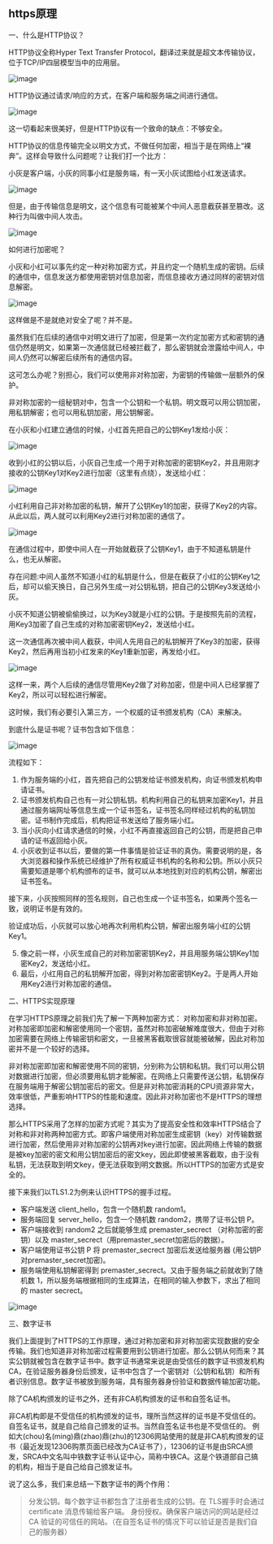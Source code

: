 ## https原理

一、什么是HTTP协议？

HTTP协议全称Hyper Text Transfer Protocol，翻译过来就是超文本传输协议，位于TCP/IP四层模型当中的应用层。

![image](pic/p407.png)

HTTP协议通过请求/响应的方式，在客户端和服务端之间进行通信。

![image](pic/p408.png)

这一切看起来很美好，但是HTTP协议有一个致命的缺点：不够安全。

HTTP协议的信息传输完全以明文方式，不做任何加密，相当于是在网络上“裸奔”。这样会导致什么问题呢？让我们打一个比方：

小灰是客户端，小灰的同事小红是服务端，有一天小灰试图给小红发送请求。

![image](pic/p409.png)

但是，由于传输信息是明文，这个信息有可能被某个中间人恶意截获甚至篡改。这种行为叫做中间人攻击。

![image](pic/p410.png)

如何进行加密呢？

小灰和小红可以事先约定一种对称加密方式，并且约定一个随机生成的密钥。后续的通信中，信息发送方都使用密钥对信息加密，而信息接收方通过同样的密钥对信息解密。

![image](pic/p411.png)

这样做是不是就绝对安全了呢？并不是。

虽然我们在后续的通信中对明文进行了加密，但是第一次约定加密方式和密钥的通信仍然是明文，如果第一次通信就已经被拦截了，那么密钥就会泄露给中间人，中间人仍然可以解密后续所有的通信内容。

这可怎么办呢？别担心，我们可以使用非对称加密，为密钥的传输做一层额外的保护。

非对称加密的一组秘钥对中，包含一个公钥和一个私钥。明文既可以用公钥加密，用私钥解密；也可以用私钥加密，用公钥解密。

在小灰和小红建立通信的时候，小红首先把自己的公钥Key1发给小灰：

![image](pic/p412.png)

收到小红的公钥以后，小灰自己生成一个用于对称加密的密钥Key2，并且用刚才接收的公钥Key1对Key2进行加密（这里有点绕），发送给小红：

![image](pic/p413.png)

小红利用自己非对称加密的私钥，解开了公钥Key1的加密，获得了Key2的内容。从此以后，两人就可以利用Key2进行对称加密的通信了。

![image](pic/p414.png)

在通信过程中，即使中间人在一开始就截获了公钥Key1，由于不知道私钥是什么，也无从解密。

存在问题:中间人虽然不知道小红的私钥是什么，但是在截获了小红的公钥Key1之后，却可以偷天换日，自己另外生成一对公钥私钥，把自己的公钥Key3发送给小灰。

小灰不知道公钥被偷偷换过，以为Key3就是小红的公钥。于是按照先前的流程，用Key3加密了自己生成的对称加密密钥Key2，发送给小红。

这一次通信再次被中间人截获，中间人先用自己的私钥解开了Key3的加密，获得Key2，然后再用当初小红发来的Key1重新加密，再发给小红。

![image](pic/p415.png)

这样一来，两个人后续的通信尽管用Key2做了对称加密，但是中间人已经掌握了Key2，所以可以轻松进行解密。

这时候，我们有必要引入第三方，一个权威的证书颁发机构（CA）来解决。

到底什么是证书呢？证书包含如下信息：

![image](pic/p416.png)

流程如下：

1. 作为服务端的小红，首先把自己的公钥发给证书颁发机构，向证书颁发机构申请证书。
2. 证书颁发机构自己也有一对公钥私钥。机构利用自己的私钥来加密Key1，并且通过服务端网址等信息生成一个证书签名，证书签名同样经过机构的私钥加密。证书制作完成后，机构把证书发送给了服务端小红。
3. 当小灰向小红请求通信的时候，小红不再直接返回自己的公钥，而是把自己申请的证书返回给小灰。
4. 小灰收到证书以后，要做的第一件事情是验证证书的真伪。需要说明的是，各大浏览器和操作系统已经维护了所有权威证书机构的名称和公钥。所以小灰只需要知道是哪个机构颁布的证书，就可以从本地找到对应的机构公钥，解密出证书签名。

接下来，小灰按照同样的签名规则，自己也生成一个证书签名，如果两个签名一致，说明证书是有效的。

验证成功后，小灰就可以放心地再次利用机构公钥，解密出服务端小红的公钥Key1。

5. 像之前一样，小灰生成自己的对称加密密钥Key2，并且用服务端公钥Key1加密Key2，发送给小红。
6. 最后，小红用自己的私钥解开加密，得到对称加密密钥Key2。于是两人开始用Key2进行对称加密的通信。

二、HTTPS实现原理

在学习HTTPS原理之前我们先了解一下两种加密方式： 对称加密和非对称加密。 对称加密即加密和解密使用同一个密钥，虽然对称加密破解难度很大，但由于对称加密需要在网络上传输密钥和密文，一旦被黑客截取很容就能被破解，因此对称加密并不是一个较好的选择。 

非对称加密即加密和解密使用不同的密钥，分别称为公钥和私钥。我们可以用公钥对数据进行加密，但必须要用私钥才能解密。在网络上只需要传送公钥，私钥保存在服务端用于解密公钥加密后的密文。但是非对称加密消耗的CPU资源非常大，效率很低，严重影响HTTPS的性能和速度。因此非对称加密也不是HTTPS的理想选择。

那么HTTPS采用了怎样的加密方式呢？其实为了提高安全性和效率HTTPS结合了对称和非对称两种加密方式。即客户端使用对称加密生成密钥（key）对传输数据进行加密，然后使用非对称加密的公钥再对key进行加密。因此网络上传输的数据是被key加密的密文和用公钥加密后的密文key，因此即使被黑客截取，由于没有私钥，无法获取到明文key，便无法获取到明文数据。所以HTTPS的加密方式是安全的。

接下来我们以TLS1.2为例来认识HTTPS的握手过程。

* 客户端发送 client_hello，包含一个随机数 random1。 
* 服务端回复 server_hello，包含一个随机数 random2，携带了证书公钥 P。 
* 客户端接收到 random2 之后就能够生成 premaster_secrect （对称加密的密钥）以及 master_secrect（用premaster_secret加密后的数据）。 
* 客户端使用证书公钥 P 将 premaster_secrect 加密后发送给服务器 (用公钥P对premaster_secret加密)。 
* 服务端使用私钥解密得到 premaster_secrect。又由于服务端之前就收到了随机数 1，所以服务端根据相同的生成算法，在相同的输入参数下，求出了相同的 master secrect。

![image](pic/p417.png)

三、数字证书

我们上面提到了HTTPS的工作原理，通过对称加密和非对称加密实现数据的安全传输。我们也知道非对称加密过程需要用到公钥进行加密。那么公钥从何而来？其实公钥就被包含在数字证书中。数字证书通常来说是由受信任的数字证书颁发机构CA，在验证服务器身份后颁发，证书中包含了一个密钥对（公钥和私钥）和所有者识别信息。数字证书被放到服务端，具有服务器身份验证和数据传输加密功能。

除了CA机构颁发的证书之外，还有非CA机构颁发的证书和自签名证书。

非CA机构即是不受信任的机构颁发的证书，理所当然这样的证书是不受信任的。
自签名证书，就是自己给自己颁发的证书。当然自签名证书也是不受信任的。
例如大(chou)名(ming)鼎(zhao)鼎(zhu)的12306网站使用的就是非CA机构颁发的证书（最近发现12306购票页面已经改为CA证书了），12306的证书是由SRCA颁发，SRCA中文名叫中铁数字证书认证中心，简称中铁CA。这是个铁道部自己搞的机构，相当于是自己给自己颁发证书。

说了这么多，我们来总结一下数字证书的两个作用：

> 分发公钥。每个数字证书都包含了注册者生成的公钥。在 TLS握手时会通过 certificate 消息传输给客户端。
> 身份授权。确保客户端访问的网站是经过 CA 验证的可信任的网站。（在自签名证书的情况下可以验证是否是我们自己的服务器）